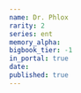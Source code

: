 ```yaml
---
name: Dr. Phlox
rarity: 2
series: ent
memory_alpha:
bigbook_tier: -1
in_portal: true
date:
published: true
---
```



